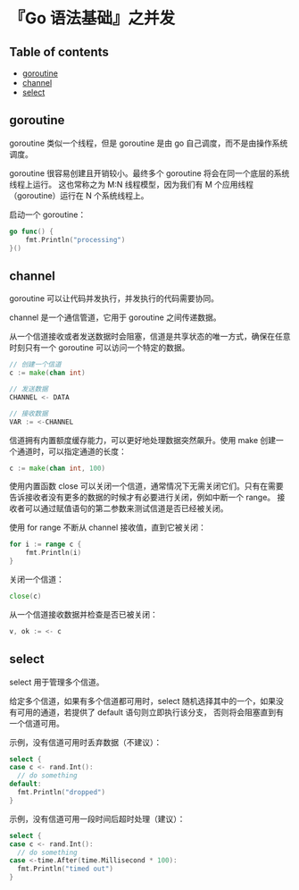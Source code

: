 『Go 语法基础』之并发
=====================

Table of contents
-----------------

*   [goroutine](#goroutine)
*   [channel](#channel)
*   [select](#select)

## goroutine

goroutine 类似一个线程，但是 goroutine 是由 go 自己调度，而不是由操作系统调度。

goroutine 很容易创建且开销较小。最终多个 goroutine 将会在同一个底层的系统线程上运行。
这也常称之为 M:N 线程模型，因为我们有 M 个应用线程（goroutine）运行在 N 个系统线程上。

启动一个 goroutine：

```go
go func() {
    fmt.Println("processing")
}()
```

## channel

goroutine 可以让代码并发执行，并发执行的代码需要协同。

channel 是一个通信管道，它用于 goroutine 之间传递数据。

从一个信道接收或者发送数据时会阻塞，信道是共享状态的唯一方式，确保在任意时刻只有一个 goroutine 可以访问一个特定的数据。

```go
// 创建一个信道
c := make(chan int)

// 发送数据
CHANNEL <- DATA

// 接收数据
VAR := <-CHANNEL
```

信道拥有内置额度缓存能力，可以更好地处理数据突然飙升。使用 make 创建一个通道时，可以指定通道的长度：

```go
c := make(chan int, 100)
```

使用内置函数 close 可以关闭一个信道，通常情况下无需关闭它们。只有在需要告诉接收者没有更多的数据的时候才有必要进行关闭，例如中断一个 range。
接收者可以通过赋值语句的第二参数来测试信道是否已经被关闭。

使用 for range 不断从 channel 接收值，直到它被关闭：

```go
for i := range c {
    fmt.Println(i)
}
```

关闭一个信道：

```go
close(c)
```

从一个信道接收数据并检查是否已被关闭：

```go
v, ok := <- c
```

## select

select 用于管理多个信道。

给定多个信道，如果有多个信道都可用时，select 随机选择其中的一个，如果没有可用的通道，若提供了 default 语句则立即执行该分支，
否则将会阻塞直到有一个信道可用。

示例，没有信道可用时丢弃数据（不建议）：

```go
select {
case c <- rand.Int():
  // do something
default:
  fmt.Println("dropped")
}
```

示例，没有信道可用一段时间后超时处理（建议）：

```go
select {
case c <- rand.Int():
  // do something
case <-time.After(time.Millisecond * 100):
  fmt.Println("timed out")
}
```

